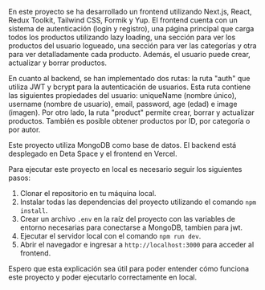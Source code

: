 En este proyecto se ha desarrollado un frontend utilizando Next.js, React, Redux
Toolkit, Tailwind CSS, Formik y Yup. El frontend cuenta con un sistema de autenticación
(login y registro), una página principal que carga todos los productos utilizando lazy
loading, una sección para ver los productos del usuario logueado, una sección para ver
las categorías y otra para ver detalladamente cada producto. Además, el usuario puede
crear, actualizar y borrar productos.

En cuanto al backend, se han implementado dos rutas: la ruta "auth" que utiliza JWT y
bcrypt para la autenticación de usuarios. Esta ruta contiene las siguientes propiedades
del usuario: uniqueName (nombre único), username (nombre de usuario), email, password,
age (edad) e image (imagen). Por otro lado, la ruta "product" permite crear, borrar y
actualizar productos. También es posible obtener productos por ID, por categoría o por
autor.

Este proyecto utiliza MongoDB como base de datos. El backend está desplegado en Deta
Space y el frontend en Vercel.

Para ejecutar este proyecto en local es necesario seguir los siguientes pasos:

1. Clonar el repositorio en tu máquina local.
2. Instalar todas las dependencias del proyecto utilizando el comando `npm install`.
3. Crear un archivo `.env` en la raíz del proyecto con las variables de entorno
necesarias para conectarse a MongoDB, tambien para jwt.
3. Ejecutar el servidor local con el comando `npm run dev`.
4. Abrir el navegador e ingresar a `http://localhost:3000` para acceder al frontend.

Espero que esta explicación sea útil para poder entender cómo funciona este proyecto y
poder ejecutarlo correctamente en local.